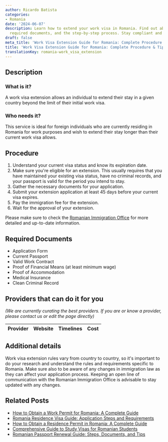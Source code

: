 ```yaml
---
author: Ricardo Batista
categories:
- Romania
date: '2024-06-07'
description: Learn how to extend your work visa in Romania. Find out about eligibility,
  required documents, and the step-by-step process. Stay compliant and stay longer.
draft: false
meta_title: 'Work Visa Extension Guide for Romania: Complete Procedure & Tips'
title: 'Work Visa Extension Guide for Romania: Complete Procedure & Tips'
translationKey: romania-work_visa_extension
---
```


## Description
### What is it?
A work visa extension allows an individual to extend their stay in a given country beyond the limit of their initial work visa.
### Who needs it?
This service is ideal for foreign individuals who are currently residing in Romania for work purposes and wish to extend their stay longer than their current work visa allows.

## Procedure
1. Understand your current visa status and know its expiration date.
2. Make sure you're eligible for an extension. This usually requires that you have maintained your existing visa status, have no criminal records, and your passport is valid for the period you intend to stay.
3. Gather the necessary documents for your application.
4. Submit your extension application at least 45 days before your current visa expires.
5. Pay the immigration fee for the extension.
6. Wait for the approval of your extension.

Please make sure to check the [Romanian Immigration Office](http://igi.mai.gov.ro/) for more detailed and up-to-date information.

## Required Documents
- Application Form
- Current Passport
- Valid Work Contract
- Proof of Financial Means (at least minimum wage)
- Proof of Accommodation
- Medical Insurance
- Clean Criminal Record

## Providers that can do it for you

_(We are currently curating the best providers. If you are or know a provider, please contact us or edit the page directly)_

| Provider        |     Website     |     Timelines    |       Cost      |
| :-------------: | :-------------: |  :-------------: | :-------------: |

## Additional details
Work visa extension rules vary from country to country, so it's important to do your research and understand the rules and requirements specific to Romania. Make sure also to be aware of any changes in immigration law as they can affect your application process. Keeping an open line of communication with the Romanian Immigration Office is advisable to stay updated with any changes.


## Related Posts

- [How to Obtain a Work Permit for Romania: A Complete Guide](https://tramitit.com/guides/romania/work_permit_application_for_expats/)
- [Romania Residence Visa Guide: Application Steps and Requirements](https://tramitit.com/guides/romania/residence_visa/)
- [How to Obtain a Residence Permit in Romania: A Complete Guide](https://tramitit.com/guides/romania/residence_permit/)
- [Comprehensive Guide to Study Visas for Romanian Students](https://tramitit.com/guides/romania/obtaining_study_visa/)
- [Romanian Passport Renewal Guide: Steps, Documents, and Tips](https://tramitit.com/guides/romania/passport_renewal/)